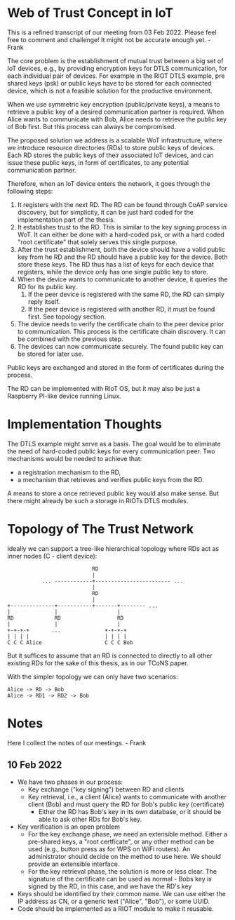  
# Web of Trust Concept in IoT

This is a refined transcript of our meeting from 03 Feb 2022. Please feel free to comment and challenge! It might not be accurate enough yet. - Frank

The core problem is the establishment of mutual trust between a big set of IoT devices, e.g., by providing encryption keys for DTLS communication, for each individual pair of devices.
For example in the RIOT DTLS example, pre shared keys (psk) or public keys have to be stored for each connected device, which is not a feasible solution for the productive environment.

When we use symmetric key encryption (public/private keys), a means to retrieve a public key of a desired communication partner is required.
When Alice wants to communicate with Bob, Alice needs to retrieve the public key of Bob first.
But this process can always be compromised.

The proposed solution we address is a scalable WoT infrastructure, where we introduce resource directories (RDs) to store public keys of devices.
Each RD stores the public keys of their associated IoT devices, and can issue these public keys, in form of certificates, to any potential communication partner.

Therefore, when an IoT device enters the network, it goes through the following steps:

1. It registers with the next RD. 
The RD can be found through CoAP service discovery, but for simplicity, it can be just hard coded for the implementation part of the thesis.
2. It establishes trust to the RD.
This is similar to the key signing process in WoT.
It can either be done with a hard-coded psk, or with a hard coded "root certificate" that solely serves this single purpose.
3. After the trust establishment, both the device should have a valid public key from he RD and the RD should have a public key for the device.
Both store these keys.
The RD thus has a list of keys for each device that registers, while the device only has one single public key to store.
4. When the device wants to communicate to another device, it queries the RD for its public key.
    1. If the peer device is registered with the same RD, the RD can simply reply itself.
    2. If the peer device is registered with another RD, it must be found first.
       See topology section.
5. The device needs to verify the certificate chain to the peer device prior to communication. 
This process is the certificate chain discovery. 
It can be combined with the previous step.
6. The devices can now communicate securely. The found public key can be stored for later use.

Public keys are exchanged and stored in the form of certificates during the process.

The RD can be implemented with RIoT OS, but it may also be just a Raspberry PI-like device running Linux.

# Implementation Thoughts

The DTLS example might serve as a basis.
The goal would be to eliminate the need of hard-coded public keys for every communication peer.
Two mechanisms would be needed to achieve that: 

- a registration mechanism to the RD, 
- a mechanism that retrieves and verifies public keys from the RD.

A means to store a once retrieved public key would also make sense. 
But there might already be such a storage in RIOTs DTLS modules.

# Topology of The Trust Network

Ideally we can support a tree-like hierarchical topology where RDs act as inner nodes (C - client device):

```
                           RD
                           |
           ... ------------+------------------------ ...
                           |
                           RD
                           |
+--------------+-----------+-------+-------- ...
|              |                   |
RD             RD                  RD
|              |                   |
+-+-+-+       ...              +-+-+-+
| | | |                        | | | |
C C C Alice                    C C C Bob
```

But it suffices to assume that an RD is connected to directly to all other existing RDs for the sake of this thesis, as in our TCoNS paper.

With the simpler topology we can only have two scenarios:

    Alice -> RD -> Bob
    Alice -> RD1 -> RD2 -> Bob

# Notes

Here I collect the notes of our meetings. - Frank

## 10 Feb 2022

- We have two phases in our process:
	- Key exchange ("key signing") between RD and clients
	- Key retrieval, i.e., a client (Alice) wants to communicate with another client (Bob) and must query the RD for Bob's public key (certificate)
		- Either the RD has Bob's key in its own database, or it should be able to ask other RDs for Bob's key.
- Key verification is an open problem
	- For the key exchange phase, we need an extensible method. Either a pre-shared keys, a "root certficate", or any other method can be used (e.g., button press as for WPS on WiFi routers).  An administrator should decide on the method to use here. We should provide an extensible interface.
	- For the key retrieval phase, the solution is more or less clear. 
	The signature of the certificate can be used as normal - Bobs key is signed by the RD, in this case, and we have the RD's key
- Keys should be identified by their common name. 
We can use either the IP address as CN, or a generic text ("Alice", "Bob"), or some UUID.
- Code should be implemented as a RIOT module to make it reusable.
